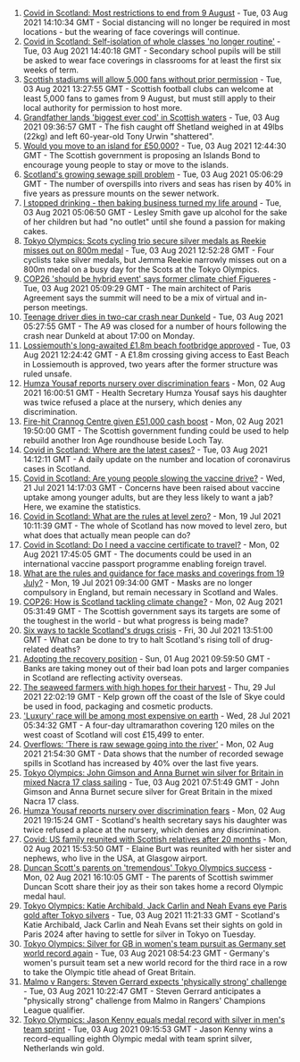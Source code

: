 1. [Covid in Scotland: Most restrictions to end from 9 August](https://www.bbc.co.uk/news/uk-scotland-58057380) - Tue, 03 Aug 2021 14:10:34 GMT - Social distancing will no longer be required in most locations - but the wearing of face coverings will continue.
2. [Covid in Scotland: Self-isolation of whole classes 'no longer routine'](https://www.bbc.co.uk/news/uk-scotland-58073215) - Tue, 03 Aug 2021 14:40:18 GMT - Secondary school pupils will be still be asked to wear face coverings in classrooms for at least the first six weeks of term.
3. [Scottish stadiums will allow 5,000 fans without prior permission](https://www.bbc.co.uk/sport/football/58075021) - Tue, 03 Aug 2021 13:27:55 GMT - Scottish football clubs can welcome at least 5,000 fans to games from 9 August, but must still apply to their local authority for permission to host more.
4. [Grandfather lands 'biggest ever cod' in Scottish waters](https://www.bbc.co.uk/news/uk-scotland-north-east-orkney-shetland-58057906) - Tue, 03 Aug 2021 09:36:57 GMT - The fish caught off Shetland weighed in at 49lbs (22kg) and left 60-year-old Tony Urwin "shattered".
5. [Would you move to an island for £50,000?](https://www.bbc.co.uk/news/uk-scotland-highlands-islands-58070578) - Tue, 03 Aug 2021 12:44:30 GMT - The Scottish government is proposing an Islands Bond to encourage young people to stay or move to the islands.
6. [Scotland's growing sewage spill problem](https://www.bbc.co.uk/news/uk-scotland-58040852) - Tue, 03 Aug 2021 05:06:29 GMT - The number of overspills into rivers and seas has risen by 40% in five years as pressure mounts on the sewer network.
7. [I stopped drinking - then baking business turned my life around](https://www.bbc.co.uk/news/uk-scotland-north-east-orkney-shetland-58011992) - Tue, 03 Aug 2021 05:06:50 GMT - Lesley Smith gave up alcohol for the sake of her children but had "no outlet" until she found a passion for making cakes.
8. [Tokyo Olympics: Scots cycling trio secure silver medals as Reekie misses out on 800m medal](https://www.bbc.co.uk/sport/olympics/58068498) - Tue, 03 Aug 2021 12:52:28 GMT - Four cyclists take silver medals, but Jemma Reekie narrowly misses out on a 800m medal on a busy day for the Scots at the Tokyo Olympics.
9. [COP26 'should be hybrid event' says former climate chief Figueres](https://www.bbc.co.uk/news/uk-scotland-58055854) - Tue, 03 Aug 2021 05:09:29 GMT - The main architect of Paris Agreement says the summit will need to be a mix of virtual and in-person meetings.
10. [Teenage driver dies in two-car crash near Dunkeld](https://www.bbc.co.uk/news/uk-scotland-tayside-central-58063283) - Tue, 03 Aug 2021 05:27:55 GMT - The A9 was closed for a number of hours following the crash near Dunkeld at about 17:00 on Monday.
11. [Lossiemouth's long-awaited £1.8m beach footbridge approved](https://www.bbc.co.uk/news/uk-scotland-north-east-orkney-shetland-58060227) - Tue, 03 Aug 2021 12:24:42 GMT - A £1.8m crossing giving access to East Beach in Lossiemouth is approved, two years after the former structure was ruled unsafe.
12. [Humza Yousaf reports nursery over discrimination fears](https://www.bbc.co.uk/news/uk-scotland-tayside-central-58056234) - Mon, 02 Aug 2021 16:00:51 GMT - Health Secretary Humza Yousaf says his daughter was twice refused a place at the nursery, which denies any discrimination.
13. [Fire-hit Crannog Centre given £51,000 cash boost](https://www.bbc.co.uk/news/uk-scotland-tayside-central-58063280) - Mon, 02 Aug 2021 19:50:00 GMT - The Scottish government funding could be used to help rebuild another Iron Age roundhouse beside Loch Tay.
14. [Covid in Scotland: Where are the latest cases?](https://www.bbc.co.uk/news/uk-scotland-53511877) - Tue, 03 Aug 2021 14:12:11 GMT - A daily update on the number and location of coronavirus cases in Scotland.
15. [Covid in Scotland: Are young people slowing the vaccine drive?](https://www.bbc.co.uk/news/uk-scotland-57915106) - Wed, 21 Jul 2021 14:17:03 GMT - Concerns have been raised about vaccine uptake among younger adults, but are they less likely to want a jab? Here, we examine the statistics.
16. [Covid in Scotland: What are the rules at level zero?](https://www.bbc.co.uk/news/uk-scotland-53166816) - Mon, 19 Jul 2021 10:11:39 GMT - The whole of Scotland has now moved to level zero, but what does that actually mean people can do?
17. [Covid in Scotland: Do I need a vaccine certificate to travel?](https://www.bbc.co.uk/news/uk-scotland-57519070) - Mon, 02 Aug 2021 17:45:05 GMT - The documents could be used in an international vaccine passport programme enabling foreign travel.
18. [What are the rules and guidance for face masks and coverings from 19 July?](https://www.bbc.co.uk/news/health-51205344) - Mon, 19 Jul 2021 09:34:00 GMT - Masks are no longer compulsory in England, but remain necessary in Scotland and Wales.
19. [COP26: How is Scotland tackling climate change?](https://www.bbc.co.uk/news/uk-scotland-57970435) - Mon, 02 Aug 2021 05:31:49 GMT - The Scottish government says its targets are some of the toughest in the world - but what progress is being made?
20. [Six ways to tackle Scotland's drugs crisis](https://www.bbc.co.uk/news/uk-scotland-glasgow-west-48921696) - Fri, 30 Jul 2021 13:51:00 GMT - What can be done to try to halt Scotland's rising toll of drug-related deaths?
21. [Adopting the recovery position](https://www.bbc.co.uk/news/uk-scotland-58047221) - Sun, 01 Aug 2021 09:59:50 GMT - Banks are taking money out of their bad loan pots and larger companies in Scotland are reflecting activity overseas.
22. [The seaweed farmers with high hopes for their harvest](https://www.bbc.co.uk/news/uk-scotland-57996627) - Thu, 29 Jul 2021 22:02:19 GMT - Kelp grown off the coast of the Isle of Skye could be used in food, packaging and cosmetic products.
23. ['Luxury' race will be among most expensive on earth](https://www.bbc.co.uk/news/uk-scotland-57975285) - Wed, 28 Jul 2021 05:34:32 GMT - A four-day ultramarathon covering 120 miles on the west coast of Scotland will cost £15,499 to enter.
24. [Overflows: ‘There is raw sewage going into the river’](https://www.bbc.co.uk/news/uk-scotland-58061389) - Mon, 02 Aug 2021 21:54:30 GMT - Data shows that the number of recorded sewage spills in Scotland has increased by 40% over the last five years.
25. [Tokyo Olympics: John Gimson and Anna Burnet win silver for Britain in mixed Nacra 17 class sailing](https://www.bbc.co.uk/sport/av/olympics/58069529) - Tue, 03 Aug 2021 07:51:49 GMT - John Gimson and Anna Burnet secure silver for Great Britain in the mixed Nacra 17 class.
26. [Humza Yousaf reports nursery over discrimination fears](https://www.bbc.co.uk/news/uk-scotland-58064620) - Mon, 02 Aug 2021 19:15:24 GMT - Scotland's health secretary says his daughter was twice refused a place at the nursery, which denies any discrimination.
27. [Covid: US family reunited with Scottish relatives after 20 months](https://www.bbc.co.uk/news/uk-scotland-58062730) - Mon, 02 Aug 2021 15:53:50 GMT - Elaine Burt was reunited with her sister and nephews, who live in the USA, at Glasgow airport.
28. [Duncan Scott's parents on 'tremendous' Tokyo Olympics success](https://www.bbc.co.uk/news/uk-scotland-58062840) - Mon, 02 Aug 2021 16:10:05 GMT - The parents of Scottish swimmer Duncan Scott share their joy as their son takes home a record Olympic medal haul.
29. [Tokyo Olympics: Katie Archibald, Jack Carlin and Neah Evans eye Paris gold after Tokyo silvers](https://www.bbc.co.uk/sport/olympics/58070727) - Tue, 03 Aug 2021 11:21:33 GMT - Scotland's Katie Archibald, Jack Carlin and Neah Evans set their sights on gold in Paris 2024 after having to settle for silver in Tokyo on Tuesday.
30. [Tokyo Olympics: Silver for GB in women's team pursuit as Germany set world record again](https://www.bbc.co.uk/sport/av/olympics/58069535) - Tue, 03 Aug 2021 08:54:23 GMT - Germany's women's pursuit team set a new world record for the third race in a row to take the Olympic title ahead of Great Britain.
31. [Malmo v Rangers: Steven Gerrard expects 'physically strong' challenge](https://www.bbc.co.uk/sport/football/58059487) - Tue, 03 Aug 2021 10:22:47 GMT - Steven Gerrard anticipates a "physically strong" challenge from Malmo in Rangers' Champions League qualifier.
32. [Tokyo Olympics: Jason Kenny equals medal record with silver in men's team sprint](https://www.bbc.co.uk/sport/av/olympics/58069538) - Tue, 03 Aug 2021 09:15:53 GMT - Jason Kenny wins a record-equalling eighth Olympic medal with team sprint silver, Netherlands win gold.
